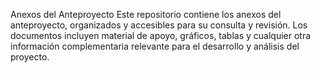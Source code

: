 Anexos del Anteproyecto
Este repositorio contiene los anexos del anteproyecto, organizados y accesibles para su consulta y revisión. Los documentos incluyen material de apoyo, gráficos, tablas y cualquier otra información complementaria relevante para el desarrollo y análisis del proyecto.






